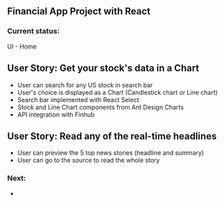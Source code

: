## Financial App Project with React

### Current status:
UI - Home
## User Story: Get your stock's data in a Chart
- User can search for any US stock in search bar
- User's choice is displayed as a Chart (Candlestick chart or Line chart)
- Search bar implemented with React Select 
- Stock and Line Chart components from Ant Design Charts
- API integration with Finhub
## User Story: Read any of the real-time headlines
- User can preview the 5 top news stories (headline and summary)
- User can go to the source to read the whole story
### Next:
-
